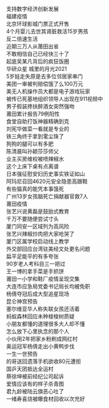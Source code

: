 支持数字经济创新发展  
福建疫情  
北京环球影城门票正式开售  
4个月婴儿去世其肾脏救活15岁男孩  
反二倍速生活  
近期三万人从莆田出省  
不敢相信自己已经快三十了  
起底吴某凡背后的疯狂饭圈  
华研众星 城里的月光2021  
5岁娃走失原是去多位邻居家串门  
美团一审被判赔偿饿了么100万元  
美无人机操作员大都是电子游戏玩家  
被传已死基地组织领导人出现在911视频中  
男子假装搀扶醉酒女突然强吻  
莆田累计报告79例阳性  
食堂自助打饭神器精确到克  
刘宪华做菜一看就是专业的  
铁三角终于拿到雮尘珠了  
狗狗的腿可以有多肥  
陈清晨叫孙颖莎莎师父  
业主买房维权被喷辣椒水  
这个上床下桌有点离谱  
日本强征慰安妇历史事实铁证如山  
阿玛尼召回4620元安全隐患高跟鞋  
有些猫真的能凭本事饿死  
广州13岁女孩脑死亡捐献器官救7人  
莆田疫情  
张艺兴说黄磊是鼓励式教育  
千万不要随便尝试寸头  
厦门同安一区域列为高风险  
张艺兴辣椒炒肉把大家呛哭了  
厦门区属学校启动线上教学  
外交部回应台湾驻美经文处更名问题  
扁平足能平的有多夸张  
90岁老人考科目三一把过  
王一博的拿手菜是手抓饼  
莆田一小学和鞋厂疫情呈现交集  
大连市应急局党委书记局长均被免职  
杨倩夺冠后成大型追星现场  
昆仑神宫预告  
塞尔维亚华人称失联女孩还活着  
蚂蚁森林回应未种梭梭树质疑  
小朋友都懂的道理很多大人却不懂  
怎么放下心里执念的那个人  
小伙用2年把家乡粉刷成网红村  
奥运冠军杨倩走出小黄鸭步伐  
一生一世预告  
的哥送回遗落手机欲收80元遭拒  
国乒天团抵达全运村  
蔡徐坤被前经纪公司起诉  
爱情应该有的样子杀青图  
君九龄被陆云旗恶心吐了  
一绪寿喜烧被曝食材回收以次充好  
